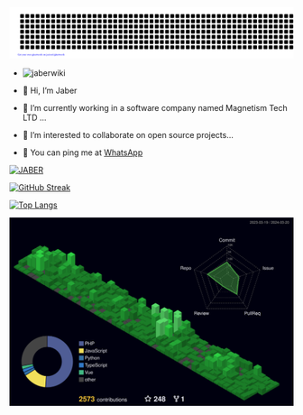 [![Jaber](https://github.com/JaberWiki/JaberWiki/blob/main/gitartwork.svg)](https://github.com/jaberwiki)
- <img src="https://komarev.com/ghpvc/?username=jaberwiki" alt=jaberwiki />

- 👋 Hi, I’m Jaber
- 🌱 I’m currently working in a software company named Magnetism Tech LTD ...
- 📑 I’m interested to collaborate on open source projects...
- 💬 You can ping me at [WhatsApp](https://api.whatsapp.com/send/?phone=+8801850182488&text=I%20would%20like%20to%20talk%20to%20you%20about%20your%20services.)

[![JABER](https://github-readme-stats&#46;vercel&#46;app/api?username=JaberWiki&show_icons=true&theme=dark&bg_color=151515&icon_color=E98302&title_color=FA8B00&text_color=FAFAFA&include_all_commits=true&count_private=true)](#)

[![GitHub Streak](https://github-readme-streak-stats&#46;herokuapp&#46;com?user=JaberWiki&theme=dark&date_format=M%20j%5B%2C%20Y%5D)](#)

[![Top Langs](https://github-readme-stats&#46;vercel&#46;app/api/top-langs/?username=JaberWiki&layout=compact&count_private=true&show_icons=true&hide=css,html&card_width=445&bg_color=151515&icon_color=E98302&title_color=FA8B00&text_color=FAFAFA)](#)

![3d profile](./profile-3d-contrib/profile-night-green.svg)
<!---
hmsjaber/JaberWiki is a ✨ special ✨ repository because its `README.md` (this file) appears on your GitHub profile.
You can click the Preview link to take a look at your changes.
--->
